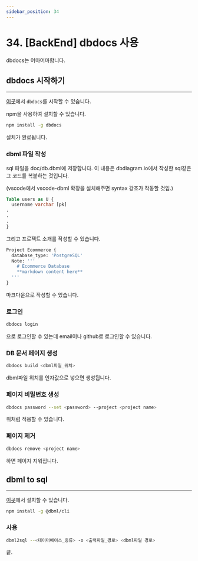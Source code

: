```yaml
---
sidebar_position: 34
---
```


# 34. [BackEnd] dbdocs 사용

dbdocs는 어마어마합니다.

## dbdocs 시작하기
---

[이곳](https://dbdocs.io/docs)에서 `dbdocs`를 시작할 수 있습니다.

npm을 사용하여 설치할 수 있습니다.

```bash
npm install -g dbdocs
```


설치가 완료됩니다.


### dbml 파일 작성

sql 파일을 doc/db.dbml에 저장합니다. 이 내용은 dbdiagram.io에서 작성한 sql같은 그 코드를 복붙하는 것입니다.

(vscode에서 vscode-dbml 확장을 설치해주면 syntax 강조가 작동할 것임.)

```sql
Table users as U {
  username varchar [pk]
.
.
.
}
```

그리고 프로젝트 소개를 작성할 수 있습니다.

```sql
Project Ecommerce {
  database_type: 'PostgreSQL'
  Note: '''
    # Ecommerce Database
    **markdown content here**
  '''
}
```

마크다운으로 작성할 수 있습니다.


### 로그인

```bash
dbdocs login
```

으로 로그인할 수 있는데 email이나 github로 로그인할 수 있습니다.

### DB 문서 페이지 생성

```bash
dbdocs build <dbml파일_위치>
```

dbml파일 위치를 인자값으로 넣으면 생성됩니다.


### 페이지 비밀번호 생성

```bash
dbdocs password --set <password> --project <project name>
```

위처럼 적용할 수 있습니다.


### 페이지 제거

```bash
dbdocs remove <project name>
```

하면 페이지 지워집니다.


## dbml to sql
---

[이곳](https://dbml.dbdiagram.io/cli/#installation)에서 설치할 수 있습니다. 

```bash
npm install -g @dbml/cli
```

### 사용

```bash
dbml2sql --<데이터베이스_종류> -o <출력파일_경로> <dbml파일 경로>
```

끝.